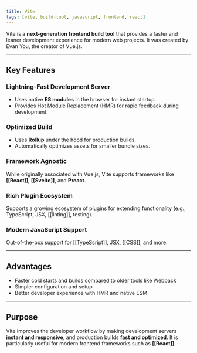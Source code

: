 ```yaml
---
title: Vite
tags: [vite, build-tool, javascript, frontend, react]
---
```


Vite is a **next-generation frontend build tool** that provides a faster and leaner development experience for modern web projects. It was created by Evan You, the creator of Vue.js.

---

## Key Features

### Lightning-Fast Development Server
- Uses native **ES modules** in the browser for instant startup.  
- Provides Hot Module Replacement (HMR) for rapid feedback during development.  

### Optimized Build
- Uses **Rollup** under the hood for production builds.  
- Automatically optimizes assets for smaller bundle sizes.  

### Framework Agnostic
While originally associated with Vue.js, Vite supports frameworks like **[[React]]**, **[[Svelte]]**, and **Preact**.

### Rich Plugin Ecosystem
Supports a growing ecosystem of plugins for extending functionality (e.g., TypeScript, JSX, [[linting]], testing).

### Modern JavaScript Support
Out-of-the-box support for [[TypeScript]], JSX, [[CSS]], and more.

---

## Advantages
- Faster cold starts and builds compared to older tools like Webpack  
- Simpler configuration and setup  
- Better developer experience with HMR and native ESM  

---

## Purpose
Vite improves the developer workflow by making development servers **instant and responsive**, and production builds **fast and optimized**. It is particularly useful for modern frontend frameworks such as **[[React]]**.
